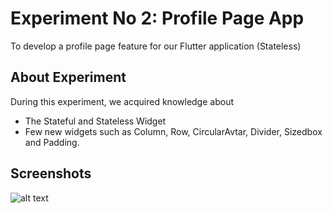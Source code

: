 # Experiment No 2: Profile Page App

To develop a profile page feature for our Flutter application (Stateless)

## About Experiment

During this experiment, we acquired knowledge about 
* The Stateful and Stateless Widget 
* Few new widgets such as Column, Row, CircularAvtar, Divider, Sizedbox and Padding.

## Screenshots

![alt text](https://github.com/nileshghavate/mad_pwa_t2/blob/master/screenshot_1.png?raw=true)

